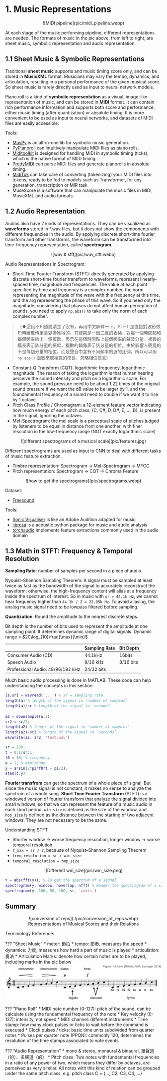 # 1. Music Representations

<center>![MIDI pipeline](pic/midi_pipeline.webp)</center>

At each stage of the music performing pipeline, different representations are needed. The formats of music in the pic above, from left to right, are sheet music, symbolic representation and audio representation.

## 1.1 Sheet Music & Symbolic Representations

Traditional __sheet music__ supports and music timing score only, and can be stored in __MusicXML__ format. Musicians may vary the tempo, dynamics, and articulation, resulting in a personal performance of the given musical score. So sheet music is rarely directly used as input to neural network models.

Piano roll is a kind of __symbolic representation__ as a visual, image-like representation of music, and can be stored in __MIDI__ format. It can contain rich performance information and supports both score and performance, either music timing (after quantization) or absolute timing. It is more convenient to be used as input to neural networks, and datasets of MIDI files are easily accessible.

Tools:

* [MusPy](https://salu133445.github.io/muspy/index.html) is an all-in-one lib for symbolic music generation.
* [PyPianoroll](https://salu133445.github.io/pypianoroll/) can intuitively manipulate MIDI files as piano rolls.
* [Miditoolkit](https://github.com/YatingMusic/miditoolkit) is designed for handling MIDI in symbolic timing (ticks), which is the native format of MIDI timing.
* [PrettyMIDI](https://github.com/craffel/pretty-midi) can parse MIDI files and generate pianorolls in absolute timing.
* [MidiTok](https://github.com/Natooz/MidiTok) can take care of converting (tokenizing) your MIDI files into tokens, ready to be fed to models such as Transformer, for any generation, transcription or MIR task
* MuseScore is a software that can manipulate the music files in MIDI, MusicXML and audio formats.

## 1.2 Audio Representation

Audios also have 2 kinds of representations. They can be visualized as __waveforms__ stored in *.wav files, but it does not show the components with different frequencies in the audio. By applying discrete short-time fourier transform and other transforms, the waveform can be transformed into time-frequency representation, called __spectrogram__.

<center>![wav & stft](pic/wav_stft.webp)</center>

Audio Representations in Spectrogram:

* Short-Time Fourier Transform (STFT): directly generated by applying discrete short-time fourier transform to waveforms, represent linearly-spaced time, magnitude and frequencies. The value at each point specified by time and frequency is a complex number, the norm representing the magnitude of the wave with this frequency at this time, and the arg representing the phase of this wave. So if you need only the magnitude, considering that phases do not affect human perception of sounds, you need to apply `np.abs()` to take only the norm of each complex number.

> （⬆這段不知道説清楚了沒有，再用中文解釋一下。STFT 是直接對波形做短時離散傅里葉變換獲得的，其結果是一個二維的表格，對每一個時間點和每個頻率給出一個複數，表示在這個時間點上這個頻率的聲波分量。複數的模長表示該分量的振幅，複數的輻角表示該分量的相位。由於影響人聽覺的不是每個分量的相位，而是聲音中含有不同頻率的波的比例，所以可以用 `np.abs()` 函數來取複數的模長，忽略相位信息）

* Constant-Q Transform (CQT): logarithmic frequency, logarithmic magnitude. The reason of taking the logarithm is that human hearing perceive the sound intensity and pitch on a logarithmic scale. For example, the sound pressure need to be about 1.22 times of the original sound pressure if we want the dB value to be larger by 1, and the foundamental frequency of a sound need to double if we want it to rise by 1 octave.
* Pitch Class Profile / Chromagram: a 12-element feature vector indicating how much energy of each pitch class, {C, C#, D, D#, E, ..., B}, is present in the signal, ignoring the octaves
* Mel-Spectrogram: the mel scale is a perceptual scale of pitches judged by listeners to be equal in distance from one another, with finer resolution in the low-frequency range (NOT exactly logarithmic scale)

<center>![different spectrograms of a musical scale](pic/features.jpg)</center>

Different spectrograms are used as input to CNN to deal with different tasks of music feature extraction.

* Timbre representation: Spectrogram → Mel-Spectrogram → MFCC
* Pitch representation: Spectrogram → CQT → Chroma Feature

<center>![how to get the spectrograms](pic/spectrograms.webp)</center>

Dataset:

* [Freesound](https://www.freesound.org)

Tools:

* [Sonic Visualiser](http://www.sonicvisualiser.org/) is like an Adobe Audition adapted for music
* [librosa](https://librosa.org/doc/latest/index.html) is a acoustic python package for music and audio analysis
* [torchaudio](https://pytorch.org/audio/0.11.0/tutorials/audio_feature_extractions_tutorial.html) implements feature extractions commonly used in the audio domain

## 1.3 Math in STFT: Frequency & Temporal Resolution

__Sampling Rate__: number of samples per second in a piece of audio.

Nyquist–Shannon Sampling Theorem: A signal must be sampled at least twice as fast as the bandwidth of the signal to accurately reconstruct the waveform; otherwise, the high-frequency content will alias at a frequency inside the spectrum of interest. So in music with `sr = 44.1k Hz`, we cannot hear frequency higher than `44.1k / 2 = 22.05k Hz`. To avoid aliasing, the analog music signal need to be lowpass filtered before sampling.

__Quantization__: Round the amplitude to the nearest discrete steps.

Bit depth is the number of bits used to represent the amplitude at one sampling point. It determines dynamic range of digital signals. Dynamic range = $20\log_{10}\frac{\max}{\min}$

<center>

||Sampling Rate|Bit Depth|
|-|-|-|
|Consumer Audio (CD)|44.1kHz|16bits|
|Speech Audio|8/16 kHz|8/16 bits|
|Professional Audio: 48/96/192 kHz|24/32 bits|

</center>

Much basic audio processing is done in MATLAB. These code can help understanding the concepts in this section.

``` matlab title='basic manipulation'
[a,sr] = wavread('...') % sr = sampling rate 
length(a) % length of the signal in 'number of samples'
length(a)/sr % length of the signal in 'seconds'

a2 = downsample(a,2);
sr2 = sr/2;
length(a2) % length of the signal in 'number of samples'
length(a2)/sr2 % length of the signal in ‘seconds’
wavwrite(a2, sr2, 'test.wav')
```

``` matlab title='sinusoids'
sr = 200;
t = 0:1/sr:1;
f0 = 10; % frequency
a = 1; % amplitude
y = a*sin(2*pi*f0*t + pi/2);
stem(t,y)
```

__Fourier transfrom__ can get the spectrum of a whole piece of signal. But since the music signal is not constant, it makes no sense to analyze the spectrum of a whole song. __Short Time Fourier Transform__ (STFT) is a windowed version of fourier transform that analyze the signal divided into small windows, so that we can represent the feature of a music audio in each short period. `win_size` is defined as the size of the window, and `hop_size` is defined as the distance between the starting of two adjacent windows. They are not necessary to be the same.

Understanding STFT

* Shorter window → worse frequency resolution, longer window → worse temporal resolution
* `f_max = sr / 2`, because of Nyquist–Shannon Sampling Theorem
* `freq_resolution = sr / win_size`
* `temporal_resolution = hop_size`

<center>![Different win_size](pic/win_size.png)</center>

``` matlab title='forier transform'
Y = abs(fft(y)); % To get the spectrum of a signal
spectrogram(y, window, noverlap, nfft) % Render the spectrogram of a signal
spectrogram(y, 100, 50, 100, sr, 'yaxis')
```

## Summary

<center><figure markdown>
![conversion of reps](./pic/conversion_of_reps.webp)
<figcaption>Representations of Musical Scores and their Relations</figcaption>
</figure></center>

Terminology Reference:

??? "Sheet Music"
    * meter: 節拍
    * tempo: 節奏, measures the speed
    * dynamics: 力度, measures how hard a part of music is played
    * articulation: 奏法
    * Articulation Marks: denote how certain notes are to be played, including marks in the pic below
    ![Artic Marks](./pic/artic_mark.webp)

??? "Piano Roll"
    * MIDI note number (0-127): pitch of the sound, can be calculate using the fundamental frequency of the note
    * Key velocity (0-127): intensity, not speed
    * MIDI channel: different instruments
    * Time stamp: how many clock pulses or ticks to wait before the command is executed
    * Clock pulses / ticks: basic time units subdivided from quarter notes
    * Pulses per quarter note (PPQN): commonly 120, determines the resolution of the time stamps associated to note events

??? "Audio Representation"
    * mono & stereo, monaural & binaural, 單聲道（的）、多聲道（的）
    * Pitch class: Two notes with fundamental frequencies in a ratio of any power of two, which means they differ by octaves, are perceived as very similar. All notes with this kind of relation can be grouped under the same pitch class. e.g. pitch class C = {..., C2, C3, C4, ...}
